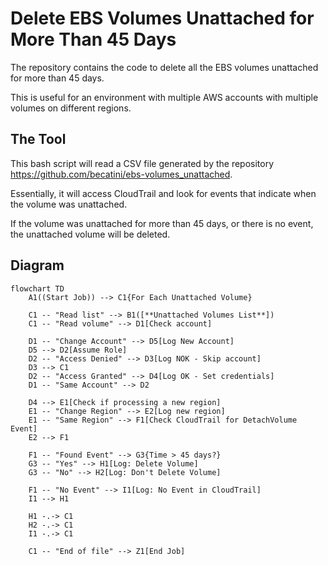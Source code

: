 # Delete EBS Volumes Unattached for More Than 45 Days

The repository contains the code to delete all the EBS volumes unattached for more than 45 days.

This is useful for an environment with multiple AWS accounts with multiple volumes on different regions.

## The Tool

This bash script will read a CSV file generated by the repository https://github.com/becatini/ebs-volumes_unattached.

Essentially, it will access CloudTrail and look for events that indicate when the volume was unattached.

If the volume was unattached for more than 45 days, or there is no event, the unattached volume will be deleted. 

## Diagram

```mermaid
flowchart TD
    A1((Start Job)) --> C1{For Each Unattached Volume}

    C1 -- "Read list" --> B1([**Unattached Volumes List**])    
    C1 -- "Read volume" --> D1[Check account]
    
    D1 -- "Change Account" --> D5[Log New Account]
    D5 --> D2[Assume Role]
    D2 -- "Access Denied" --> D3[Log NOK - Skip account]
    D3 --> C1
    D2 -- "Access Granted" --> D4[Log OK - Set credentials]
    D1 -- "Same Account" --> D2
        
    D4 --> E1[Check if processing a new region]
    E1 -- "Change Region" --> E2[Log new region]
    E1 -- "Same Region" --> F1[Check CloudTrail for DetachVolume Event]
    E2 --> F1
    
    F1 -- "Found Event" --> G3{Time > 45 days?}
    G3 -- "Yes" --> H1[Log: Delete Volume]
    G3 -- "No" --> H2[Log: Don't Delete Volume]
    
    F1 -- "No Event" --> I1[Log: No Event in CloudTrail]
    I1 --> H1

    H1 -.-> C1
    H2 -.-> C1
    I1 -.-> C1
    
    C1 -- "End of file" --> Z1[End Job]
```
